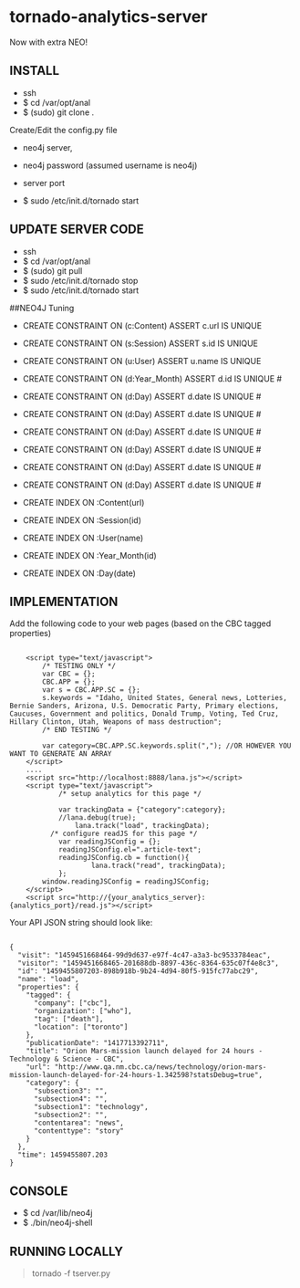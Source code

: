 # tornado-analytics-server

Now with extra NEO!

## INSTALL

* ssh
* $ cd /var/opt/anal
* $ (sudo) git clone <repo-path> .

Create/Edit the config.py file 
* neo4j server, 
* neo4j password (assumed username is neo4j) 
* server port 

* $ sudo /etc/init.d/tornado start

## UPDATE SERVER CODE

* ssh
* $ cd /var/opt/anal
* $ (sudo) git pull
* $ sudo /etc/init.d/tornado stop
* $ sudo /etc/init.d/tornado start

##NEO4J Tuning

* CREATE CONSTRAINT ON (c:Content) ASSERT c.url IS UNIQUE
* CREATE CONSTRAINT ON (s:Session) ASSERT s.id IS UNIQUE
* CREATE CONSTRAINT ON (u:User) ASSERT u.name IS UNIQUE
* CREATE CONSTRAINT ON (d:Year_Month) ASSERT d.id IS UNIQUE #
* CREATE CONSTRAINT ON (d:Day) ASSERT d.date IS UNIQUE #
* CREATE CONSTRAINT ON (d:Day) ASSERT d.date IS UNIQUE #
* CREATE CONSTRAINT ON (d:Day) ASSERT d.date IS UNIQUE #
* CREATE CONSTRAINT ON (d:Day) ASSERT d.date IS UNIQUE #
* CREATE CONSTRAINT ON (d:Day) ASSERT d.date IS UNIQUE #
* CREATE CONSTRAINT ON (d:Day) ASSERT d.date IS UNIQUE #


* CREATE INDEX ON :Content(url)
* CREATE INDEX ON :Session(id)
* CREATE INDEX ON :User(name)
* CREATE INDEX ON :Year_Month(id)
* CREATE INDEX ON :Day(date)



## IMPLEMENTATION

Add the following code to your web pages (based on the CBC tagged properties)
```

    <script type="text/javascript">
        /* TESTING ONLY */
        var CBC = {};
        CBC.APP = {};
        var s = CBC.APP.SC = {};
        s.keywords = "Idaho, United States, General news, Lotteries, Bernie Sanders, Arizona, U.S. Democratic Party, Primary elections, Caucuses, Government and politics, Donald Trump, Voting, Ted Cruz, Hillary Clinton, Utah, Weapons of mass destruction";
        /* END TESTING */
        
        var category=CBC.APP.SC.keywords.split(","); //OR HOWEVER YOU WANT TO GENERATE AN ARRAY
    </script>
    ....
    <script src="http://localhost:8888/lana.js"></script>
    <script type="text/javascript">
			/* setup analytics for this page */
			
			var trackingData = {"category":category};
			//lana.debug(true);
    			lana.track("load", trackingData);
		  /* configure readJS for this page */
			var readingJSConfig = {};
			readingJSConfig.el=".article-text";
			readingJSConfig.cb = function(){
		    		lana.track("read", trackingData);
			}; 
		window.readingJSConfig = readingJSConfig;
    </script>
    <script src="http://{your_analytics_server}:{analytics_port}/read.js"></script>

```
Your API JSON string should look like: 

```

{
  "visit": "1459451668464-99d9d637-e97f-4c47-a3a3-bc9533784eac",
  "visitor": "1459451668465-201688db-8897-436c-8364-635c07f4e8c3",
  "id": "1459455807203-898b918b-9b24-4d94-80f5-915fc77abc29",
  "name": "load",
  "properties": {
    "tagged": {
      "company": ["cbc"],
      "organization": ["who"],
      "tag": ["death"],
      "location": ["toronto"]
    },
    "publicationDate": "1417713392711",
    "title": "Orion Mars-mission launch delayed for 24 hours - Technology & Science - CBC",
    "url": "http://www.qa.nm.cbc.ca/news/technology/orion-mars-mission-launch-delayed-for-24-hours-1.342598?statsDebug=true",
    "category": {
      "subsection3": "",
      "subsection4": "",
      "subsection1": "technology",
      "subsection2": "",
      "contentarea": "news",
      "contenttype": "story"
    }
  },
  "time": 1459455807.203
}
```

## CONSOLE

* $ cd /var/lib/neo4j
* $ ./bin/neo4j-shell

## RUNNING LOCALLY

> tornado -f tserver.py

